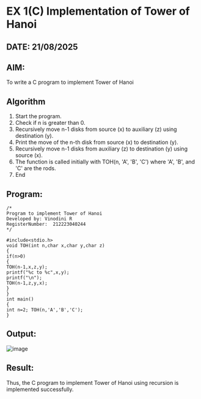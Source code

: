 # EX 1(C) Implementation of Tower of Hanoi
## DATE: 21/08/2025
## AIM:
To write a C program to implement Tower of Hanoi

## Algorithm
1. 	Start the program.
2.	Check if n is greater than 0.
3.	Recursively move n-1 disks from source (x) to auxiliary (z) using destination (y).
4.	Print the move of the n-th disk from source (x) to destination (y).
5.	Recursively move n-1 disks from auxiliary (z) to destination (y) using source (x).
6.	The function is called initially with TOH(n, 'A', 'B', 'C') where 'A', 'B', and 'C' are the rods.
7.	End
   

## Program:
```
/*
Program to implement Tower of Hanoi
Developed by: Vinodini R
RegisterNumber:  212223040244
*/

#include<stdio.h>
void TOH(int n,char x,char y,char z)
{
if(n>0)
{
TOH(n-1,x,z,y);
printf("%c to %c",x,y);
printf("\n");
TOH(n-1,z,y,x);
}
}
int main()
{
int n=2; TOH(n,'A','B','C');
}

```

## Output:

![image](https://github.com/user-attachments/assets/852af771-e8ea-46d2-b524-2e219c26adbc)



## Result:
Thus, the C program to implement Tower of Hanoi using recursion is implemented successfully.
